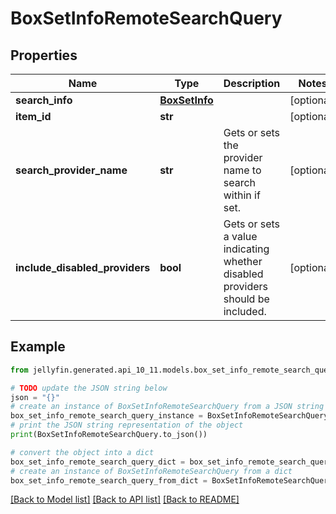 # BoxSetInfoRemoteSearchQuery


## Properties

Name | Type | Description | Notes
------------ | ------------- | ------------- | -------------
**search_info** | [**BoxSetInfo**](BoxSetInfo.md) |  | [optional] 
**item_id** | **str** |  | [optional] 
**search_provider_name** | **str** | Gets or sets the provider name to search within if set. | [optional] 
**include_disabled_providers** | **bool** | Gets or sets a value indicating whether disabled providers should be included. | [optional] 

## Example

```python
from jellyfin.generated.api_10_11.models.box_set_info_remote_search_query import BoxSetInfoRemoteSearchQuery

# TODO update the JSON string below
json = "{}"
# create an instance of BoxSetInfoRemoteSearchQuery from a JSON string
box_set_info_remote_search_query_instance = BoxSetInfoRemoteSearchQuery.from_json(json)
# print the JSON string representation of the object
print(BoxSetInfoRemoteSearchQuery.to_json())

# convert the object into a dict
box_set_info_remote_search_query_dict = box_set_info_remote_search_query_instance.to_dict()
# create an instance of BoxSetInfoRemoteSearchQuery from a dict
box_set_info_remote_search_query_from_dict = BoxSetInfoRemoteSearchQuery.from_dict(box_set_info_remote_search_query_dict)
```
[[Back to Model list]](README.md#documentation-for-models) [[Back to API list]](README.md#documentation-for-api-endpoints) [[Back to README]](README.md)


